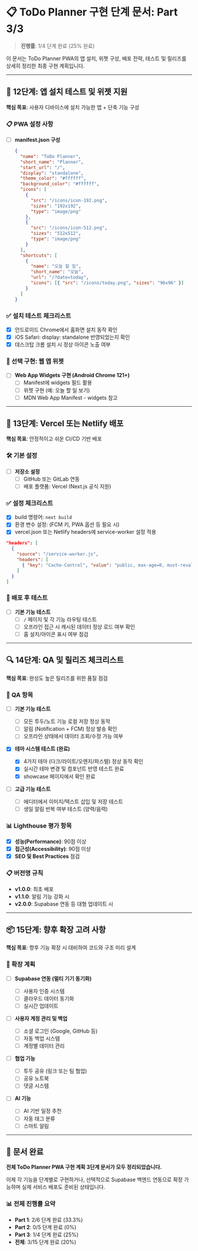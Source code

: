 # 📋 ToDo Planner 구현 단계 문서: Part 3/3

> **진행률**: 1/4 단계 완료 (25% 완료)

이 문서는 ToDo Planner PWA의 앱 설치, 위젯 구성, 배포 전략, 테스트 및 릴리즈를 상세히 정리한 최종 구현 계획입니다.

---

## 📲 12단계: 앱 설치 테스트 및 위젯 지원

**핵심 목표**: 사용자 디바이스에 설치 가능한 앱 + 단축 기능 구성

### 📋 PWA 설정 사항

- [ ] **manifest.json 구성**
  ```json
  {
    "name": "ToDo Planner",
    "short_name": "Planner",
    "start_url": "/",
    "display": "standalone",
    "theme_color": "#ffffff",
    "background_color": "#ffffff",
    "icons": [
      {
        "src": "/icons/icon-192.png",
        "sizes": "192x192",
        "type": "image/png"
      },
      {
        "src": "/icons/icon-512.png",
        "sizes": "512x512",
        "type": "image/png"
      }
    ],
    "shortcuts": [
      {
        "name": "오늘 할 일",
        "short_name": "오늘",
        "url": "/?date=today",
        "icons": [{ "src": "/icons/today.png", "sizes": "96x96" }]
      }
    ]
  }
  ```

### ✅ 설치 테스트 체크리스트

- [x] 안드로이드 Chrome에서 홈화면 설치 동작 확인
- [x] iOS Safari: display: standalone 반영되었는지 확인
- [x] 데스크탑 크롬 설치 시 정상 아이콘 노출 여부

### 🔧 선택 구현: 웹 앱 위젯

- [ ] **Web App Widgets 구현 (Android Chrome 121+)**
  - [ ] Manifest에 widgets 필드 활용
  - [ ] 위젯 구현 (예: 오늘 할 일 보기)
  - [ ] MDN Web App Manifest - widgets 참고

---

## 🚀 13단계: Vercel 또는 Netlify 배포

**핵심 목표**: 안정적이고 쉬운 CI/CD 기반 배포

### 🛠️ 기본 설정

- [ ] **저장소 설정**
  - [ ] GitHub 또는 GitLab 연동
  - [ ] 배포 플랫폼: Vercel (Next.js 공식 지원)

### ✅ 설정 체크리스트

- [x] build 명령어: `next build`
- [x] 환경 변수 설정: (FCM 키, PWA 옵션 등 필요 시)
- [x] vercel.json 또는 Netlify headers에 service-worker 설정 적용

```json
"headers": [
  {
    "source": "/service-worker.js",
    "headers": [
      { "key": "Cache-Control", "value": "public, max-age=0, must-revalidate" }
    ]
  }
]
```

### 🔧 배포 후 테스트

- [ ] **기본 기능 테스트**
  - [ ] `/` 페이지 및 각 기능 라우팅 테스트
  - [ ] 오프라인 접근 시 캐시된 데이터 정상 로드 여부 확인
  - [ ] 홈 설치/아이콘 표시 여부 점검

---

## 🔍 14단계: QA 및 릴리즈 체크리스트

**핵심 목표**: 완성도 높은 릴리즈를 위한 품질 점검

### 🧪 QA 항목

- [ ] **기본 기능 테스트**

  - [ ] 모든 투두/노트 기능 로컬 저장 정상 동작
  - [ ] 알림 (Notification + FCM) 정상 발송 확인
  - [ ] 오프라인 상태에서 데이터 조회/수정 가능 여부

- [x] **테마 시스템 테스트 (완료)**

  - [x] 4가지 테마 (다크/라이트/오렌지/파스텔) 정상 동작 확인
  - [x] 실시간 테마 변경 및 컴포넌트 반영 테스트 완료
  - [x] showcase 페이지에서 확인 완료

- [ ] **고급 기능 테스트**
  - [ ] 에디터에서 이미지/텍스트 삽입 및 저장 테스트
  - [ ] 생일 알림 반복 여부 테스트 (양력/음력)

### 📊 Lighthouse 평가 항목

- [x] **성능(Performance)**: 90점 이상
- [x] **접근성(Accessibility)**: 90점 이상
- [x] **SEO 및 Best Practices** 점검

### 📋 버전명 규칙

- **v1.0.0**: 최초 배포
- **v1.1.0**: 알림 기능 강화 시
- **v2.0.0**: Supabase 연동 등 대형 업데이트 시

---

## 📦 15단계: 향후 확장 고려 사항

**핵심 목표**: 향후 기능 확장 시 대비하여 코드와 구조 미리 설계

### 🔮 확장 계획

- [ ] **Supabase 연동 (멀티 기기 동기화)**

  - [ ] 사용자 인증 시스템
  - [ ] 클라우드 데이터 동기화
  - [ ] 실시간 업데이트

- [ ] **사용자 계정 관리 및 백업**

  - [ ] 소셜 로그인 (Google, GitHub 등)
  - [ ] 자동 백업 시스템
  - [ ] 계정별 데이터 관리

- [ ] **협업 기능**

  - [ ] 투두 공유 (링크 또는 팀 협업)
  - [ ] 공유 노트북
  - [ ] 댓글 시스템

- [ ] **AI 기능**
  - [ ] AI 기반 일정 추천
  - [ ] 자동 태그 분류
  - [ ] 스마트 알림

---

## 📘 문서 완료

**전체 ToDo Planner PWA 구현 계획 3단계 문서가 모두 정리되었습니다.**

이제 각 기능을 단계별로 구현하거나, 선택적으로 Supabase 백엔드 연동으로 확장 가능하며 실제 서비스 배포도 준비된 상태입니다.

### 📊 전체 진행률 요약

- **Part 1**: 2/6 단계 완료 (33.3%)
- **Part 2**: 0/5 단계 완료 (0%)
- **Part 3**: 1/4 단계 완료 (25%)
- **전체**: 3/15 단계 완료 (20%)

